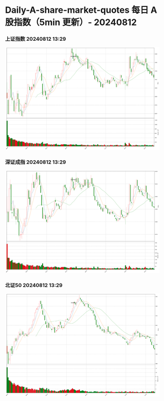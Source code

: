 
# Daily-A-share-market-quotes 每日 A 股指数（5min 更新）- 20240812

### 上证指数 20240812 13:29
![](./fig/2024/8/20240812-sh000001.png)

### 深证成指 20240812 13:29
![](./fig/2024/8/20240812-sz399001.png)

### 北证50 20240812 13:29
![](./fig/2024/8/20240812-bj899050.png)
